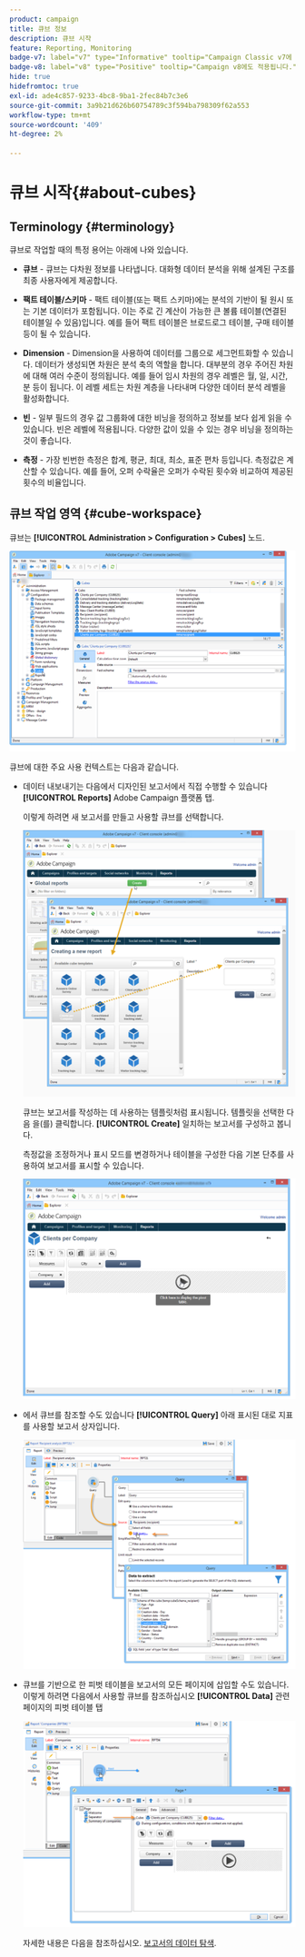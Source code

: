 ```yaml
---
product: campaign
title: 큐브 정보
description: 큐브 시작
feature: Reporting, Monitoring
badge-v7: label="v7" type="Informative" tooltip="Campaign Classic v7에 적용"
badge-v8: label="v8" type="Positive" tooltip="Campaign v8에도 적용됩니다."
hide: true
hidefromtoc: true
exl-id: ade4c857-9233-4bc8-9ba1-2fec84b7c3e6
source-git-commit: 3a9b21d626b60754789c3f594ba798309f62a553
workflow-type: tm+mt
source-wordcount: '409'
ht-degree: 2%

---
```


# 큐브 시작{#about-cubes}



## Terminology {#terminology}

큐브로 작업할 때의 특정 용어는 아래에 나와 있습니다.

* **큐브** - 큐브는 다차원 정보를 나타냅니다. 대화형 데이터 분석을 위해 설계된 구조를 최종 사용자에게 제공합니다.

* **팩트 테이블/스키마** - 팩트 테이블(또는 팩트 스키마)에는 분석의 기반이 될 원시 또는 기본 데이터가 포함됩니다. 이는 주로 긴 계산이 가능한 큰 볼륨 테이블(연결된 테이블일 수 있음)입니다. 예를 들어 팩트 테이블은 브로드로그 테이블, 구매 테이블 등이 될 수 있습니다.

* **Dimension** - Dimension을 사용하여 데이터를 그룹으로 세그먼트화할 수 있습니다. 데이터가 생성되면 차원은 분석 축의 역할을 합니다. 대부분의 경우 주어진 차원에 대해 여러 수준이 정의됩니다. 예를 들어 임시 차원의 경우 레벨은 월, 일, 시간, 분 등이 됩니다. 이 레벨 세트는 차원 계층을 나타내며 다양한 데이터 분석 레벨을 활성화합니다.

* **빈** - 일부 필드의 경우 값 그룹화에 대한 비닝을 정의하고 정보를 보다 쉽게 읽을 수 있습니다. 빈은 레벨에 적용됩니다. 다양한 값이 있을 수 있는 경우 비닝을 정의하는 것이 좋습니다.

* **측정** - 가장 빈번한 측정은 합계, 평균, 최대, 최소, 표준 편차 등입니다. 측정값은 계산할 수 있습니다. 예를 들어, 오퍼 수락율은 오퍼가 수락된 횟수와 비교하여 제공된 횟수의 비율입니다.

## 큐브 작업 영역 {#cube-workspace}

큐브는 **[!UICONTROL Administration > Configuration > Cubes]** 노드.

![](assets/s_advuser_cube_node.png)

큐브에 대한 주요 사용 컨텍스트는 다음과 같습니다.

* 데이터 내보내기는 다음에서 디자인된 보고서에서 직접 수행할 수 있습니다 **[!UICONTROL Reports]** Adobe Campaign 플랫폼 탭.

  이렇게 하려면 새 보고서를 만들고 사용할 큐브를 선택합니다.

  ![](assets/cube_create_new.png)

  큐브는 보고서를 작성하는 데 사용하는 템플릿처럼 표시됩니다. 템플릿을 선택한 다음 을(를) 클릭합니다. **[!UICONTROL Create]** 일치하는 보고서를 구성하고 봅니다.

  측정값을 조정하거나 표시 모드를 변경하거나 테이블을 구성한 다음 기본 단추를 사용하여 보고서를 표시할 수 있습니다.

  ![](assets/cube_display_new.png)

* 에서 큐브를 참조할 수도 있습니다 **[!UICONTROL Query]** 아래 표시된 대로 지표를 사용할 보고서 상자입니다.

  ![](assets/s_advuser_query_using_a_cube.png)

* 큐브를 기반으로 한 피벗 테이블을 보고서의 모든 페이지에 삽입할 수도 있습니다. 이렇게 하려면 다음에서 사용할 큐브를 참조하십시오 **[!UICONTROL Data]** 관련 페이지의 피벗 테이블 탭

  ![](assets/s_advuser_cube_in_report.png)

  자세한 내용은 다음을 참조하십시오. [보고서의 데이터 탐색](../../reporting/using/using-cubes-to-explore-data.md#exploring-the-data-in-a-report).

